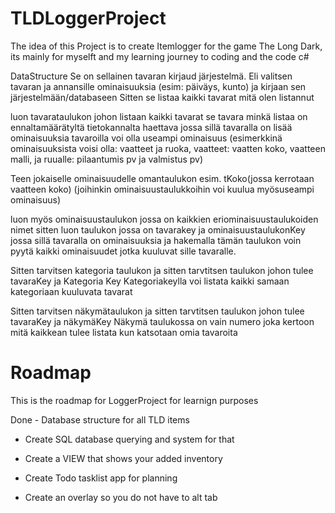 # TLDLoggerProject

The idea of this Project is to create Itemlogger for the game The Long Dark, its mainly for myselft and my learning journey to coding and the code c#

DataStructure
Se on sellainen tavaran kirjaud järjestelmä.
Eli valitsen tavaran ja annansille ominaisuuksia (esim: päiväys, kunto)  ja kirjaan sen järjestelmään/databaseen
Sitten se listaa kaikki tavarat mitä olen listannut

luon tavarataulukon johon listaan kaikki tavarat
se tavara minkä listaa on ennaltamäärätyltä tietokannalta haettava jossa sillä tavaralla on lisää ominaisuuksia
tavaroilla voi olla useampi ominaisuus
(esimerkkinä ominaisuuksista voisi olla: vaatteet ja ruoka, vaatteet: vaatten koko, vaatteen malli, ja ruualle: pilaantumis pv ja valmistus pv)

Teen jokaiselle ominaisuudelle omantaulukon esim. tKoko(jossa kerrotaan vaatteen koko) (joihinkin ominaisuustaulukkoihin voi kuulua myösuseampi ominaisuus)

luon myös ominaisuustaulukon jossa on kaikkien eriominaisuustaulukoiden nimet
sitten luon taulukon jossa on tavarakey ja ominaisuustaulukonKey jossa sillä tavaralla on ominaisuuksia ja hakemalla tämän taulukon voin pyytä kaikki ominaisuudet jotka kuuluvat sille tavaralle.

Sitten tarvitsen kategoria taulukon 
ja sitten tarvtitsen taulukon johon tulee tavaraKey ja Kategoria Key
Kategoriakeylla voi listata kaikki samaan kategoriaan kuuluvata tavarat

Sitten tarvitsen näkymätaulukon
ja sitten tarvtitsen taulukon johon tulee tavaraKey ja näkymäKey
Näkymä taulukossa on vain numero joka kertoon mitä kaikkean tulee listata kun katsotaan omia tavaroita


# Roadmap

This is the roadmap for LoggerProject for learnign purposes

Done - Database structure for all TLD items

- Create SQL database querying and system for that

- Create a VIEW that shows your added inventory

- Create Todo tasklist app for planning

- Create an overlay so you do not have to alt tab
